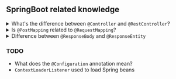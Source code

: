 ## SpringBoot related knowledge

<details>
<summary>What's the difference between <code>@Controller</code> and <code>@RestController</code>?</summary>

> Controller will be better for cases when response assumes that consumer should render the view (for example view name is returned) <br>
> @RestController is a composed annotation that is itself meta-annotated with @Controller and @ResponseBody to indicate a controller whose every method inherits the type-level @ResponseBody annotation and, therefore, writes directly to the response body versus view resolution and rendering with an HTML template.
</details>

<details>
<summary>Is <code>@PostMapping</code> related to <code>@RequestMapping</code>?</summary>

> `@PostMapping` and other are just aggregating annotations which lead to RequestMapping at the end... 
</details>

<details>
<summary>Difference between <code>@ResponseBody</code> and <code>@ResponseEntity</code></summary>

> ResponseEntity represents the response in the app so we can customize it before sending to client like here
> ```java
>  ResponseEntity<String> response = ResponseEntity
>         .status(HttpStatus.OK)
>         .header("Custom-Header", "Custom-Value")
>         .body("Response Body");
> ```

> The `@ResponseBody` annotation tells that the value returned from the annotated method 
> will constituate a body of the response, which will be transformed to JSON/XML according 
> to `produces` attribute. 
</details>

### TODO
* What does the `@Configuration` annotation mean?
* `ContextLoaderListener` used to load Spring beans